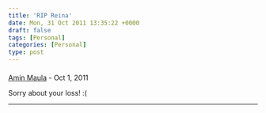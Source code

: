 ```yaml
---
title: 'RIP Reina'
date: Mon, 31 Oct 2011 13:35:22 +0000
draft: false
tags: [Personal]
categories: [Personal]
type: post
---
```



#### 
[Amin Maula]( "amaula@gmail.com") - <time datetime="2011-10-31 15:19:48">Oct 1, 2011</time>

Sorry about your loss! :(
<hr />
